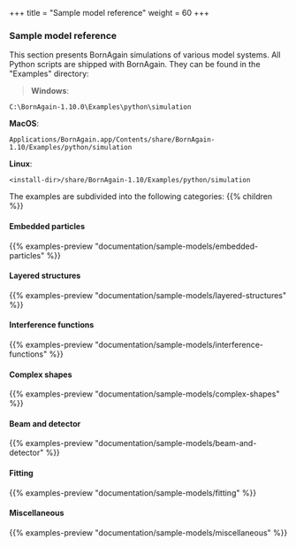 +++
title = "Sample model reference"
weight = 60
+++

### Sample model reference

This section presents BornAgain simulations of various model systems. All Python scripts are shipped with BornAgain. They can be found in the "Examples" directory:

> **Windows**:  
```
C:\BornAgain-1.10.0\Examples\python\simulation
```  
>  
 **MacOS**:  
```
Applications/BornAgain.app/Contents/share/BornAgain-1.10/Examples/python/simulation
```  
>  
 **Linux**:  
```
<install-dir>/share/BornAgain-1.10/Examples/python/simulation
```

The examples are subdivided into the following categories:
{{% children %}}

#### Embedded particles

{{% examples-preview "documentation/sample-models/embedded-particles" %}}

#### Layered structures

{{% examples-preview "documentation/sample-models/layered-structures" %}}

#### Interference functions

{{% examples-preview "documentation/sample-models/interference-functions" %}}

#### Complex shapes

{{% examples-preview "documentation/sample-models/complex-shapes" %}}

#### Beam and detector

{{% examples-preview "documentation/sample-models/beam-and-detector" %}}

#### Fitting

{{% examples-preview "documentation/sample-models/fitting" %}}

#### Miscellaneous

{{% examples-preview "documentation/sample-models/miscellaneous" %}}

